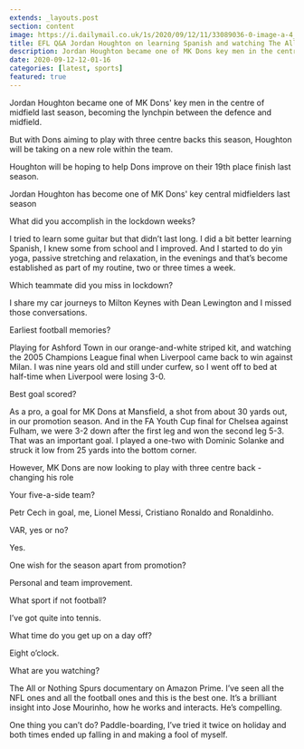 ```yaml
---
extends: _layouts.post
section: content
image: https://i.dailymail.co.uk/1s/2020/09/12/11/33089036-0-image-a-4_1599907913920.jpg 
title: EFL Q&A Jordan Houghton on learning Spanish and watching The All or Nothing Spurs documentary 
description: Jordan Houghton became one of MK Dons key men in the centre of midfield last season, becoming the lynchpin between the defence and midfield. The midfield maestro has shared all with Sportsmail. 
date: 2020-09-12-12-01-16 
categories: [latest, sports] 
featured: true 
--- 
```

Jordan Houghton became one of MK Dons' key men in the centre of midfield last season, becoming the lynchpin between the defence and midfield.

But with Dons aiming to play with three centre backs this season, Houghton will be taking on a new role within the team.  

Houghton will be hoping to help Dons improve on their 19th place finish last season.  

Jordan Houghton has become one of MK Dons' key central midfielders last season

What did you accomplish in the lockdown weeks?

I tried to learn some guitar but that didn’t last long. I did a bit better learning Spanish, I knew some from school and I improved. And I started to do yin yoga, passive stretching and relaxation, in the evenings and that’s become established as part of my routine, two or three times a week.

Which teammate did you miss in lockdown?

I share my car journeys to Milton Keynes with Dean Lewington and I missed those conversations.

Earliest football memories?

Playing for Ashford Town in our orange-and-white striped kit, and watching the 2005 Champions League final when Liverpool came back to win against Milan. I was nine years old and still under curfew, so I went off to bed at half-time when Liverpool were losing 3-0.

Best goal scored?

As a pro, a goal for MK Dons at Mansfield, a shot from about 30 yards out, in our promotion season. And in the FA Youth Cup final for Chelsea against Fulham, we were 3-2 down after the first leg and won the second leg 5-3. That was an important goal. I played a one-two with Dominic Solanke and struck it low from 25 yards into the bottom corner.

However, MK Dons are now looking to play with three centre back - changing his role

Your five-a-side team? 

Petr Cech in goal, me, Lionel Messi, Cristiano Ronaldo and Ronaldinho.

VAR, yes or no? 

Yes.

One wish for the season apart from promotion?

Personal and team improvement.

What sport if not football?

I’ve got quite into tennis.

What time do you get up on a day off?

Eight o’clock.

What are you watching?

The All or Nothing Spurs documentary on Amazon Prime. I’ve seen all the NFL ones and all the football ones and this is the best one. It’s a brilliant insight into Jose Mourinho, how he works and interacts. He’s compelling.

One thing you can’t do? Paddle-boarding, I’ve tried it twice on holiday and both times ended up falling in and making a fool of myself.

